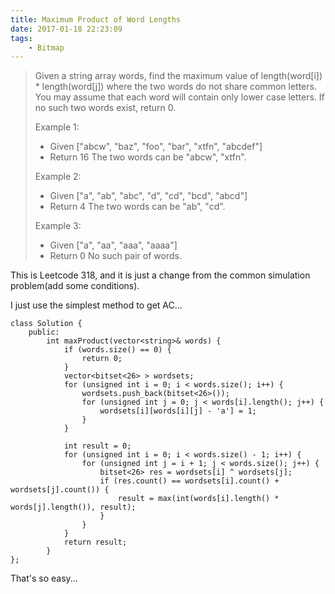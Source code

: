 ```yaml
---
title: Maximum Product of Word Lengths
date: 2017-01-18 22:23:09
tags:
    - Bitmap
---
```


> Given a string array words, find the maximum value of length(word[i]) * length(word[j]) where the two words do not share common letters. You may assume that each word will contain only lower case letters. If no such two words exist, return 0.
>
> Example 1:
>
> + Given ["abcw", "baz", "foo", "bar", "xtfn", "abcdef"]
> + Return 16 The two words can be "abcw", "xtfn".
>
> Example 2:
>
> + Given ["a", "ab", "abc", "d", "cd", "bcd", "abcd"]
> + Return 4 The two words can be "ab", "cd".
>
> Example 3:
>
> + Given ["a", "aa", "aaa", "aaaa"]
> + Return 0 No such pair of words.

<!--more-->

This is Leetcode 318, and it is just a change from the common simulation problem(add some conditions).

I just use the simplest method to get AC...

```
class Solution {
    public:
        int maxProduct(vector<string>& words) {
            if (words.size() == 0) {
                return 0;
            }
            vector<bitset<26> > wordsets;
            for (unsigned int i = 0; i < words.size(); i++) {
                wordsets.push_back(bitset<26>());
                for (unsigned int j = 0; j < words[i].length(); j++) {
                    wordsets[i][words[i][j] - 'a'] = 1;
                }
            }

            int result = 0;
            for (unsigned int i = 0; i < words.size() - 1; i++) {
                for (unsigned int j = i + 1; j < words.size(); j++) {
                    bitset<26> res = wordsets[i] ^ wordsets[j];
                    if (res.count() == wordsets[i].count() + wordsets[j].count()) {
                        result = max(int(words[i].length() * words[j].length()), result);
                    }
                }
            }
            return result;
        }
};
```

That's so easy...
